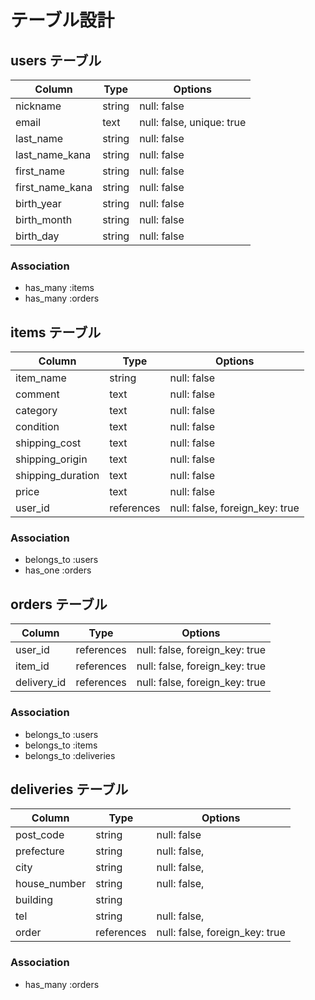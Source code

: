 # テーブル設計

## users テーブル

| Column             | Type     | Options                   |
| ------------------ | -------- | ------------------------- |
| nickname           | string   | null: false               |
| email              | text     | null: false, unique: true |
| last_name          | string   | null: false               |
| last_name_kana     | string   | null: false               |
| first_name         | string   | null: false               |
| first_name_kana    | string   | null: false               |
| birth_year         | string   | null: false               |
| birth_month        | string   | null: false               |
| birth_day          | string   | null: false               |

### Association

- has_many :items
- has_many :orders

## items テーブル

| Column             | Type       | Options                        |
| ------------------ | ---------- | ------------------------------ |
| item_name          | string     | null: false                    |
| comment            | text       | null: false                    |
| category           | text       | null: false                    |
| condition          | text       | null: false                    |
| shipping_cost      | text       | null: false                    |
| shipping_origin    | text       | null: false                    |
| shipping_duration  | text       | null: false                    |
| price              | text       | null: false                    |
| user_id            | references | null: false, foreign_key: true |


### Association

- belongs_to :users
- has_one :orders

## orders テーブル

| Column        | Type       | Options                        |
| ------------- | ---------- | ------------------------------ |
| user_id       | references | null: false, foreign_key: true |
| item_id       | references | null: false, foreign_key: true |
| delivery_id   | references | null: false, foreign_key: true |

### Association

- belongs_to :users
- belongs_to :items
- belongs_to :deliveries


## deliveries テーブル

| Column         | Type       | Options                        |
| -------------- | ---------- | ------------------------------ |
| post_code      | string     | null: false                    |
| prefecture     | string     | null: false,                   |
| city           | string     | null: false,                   |
| house_number   | string     | null: false,                   |
| building       | string     |                                |
| tel            | string     | null: false,                   |
| order          | references | null: false, foreign_key: true |

### Association

- has_many :orders